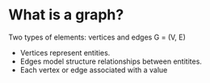 # What is a graph?
Two types of elements: vertices and edges
G = (V, E)
- Vertices represent entities.
- Edges model structure relationships between entitites.
- Each vertex or edge associated with a value
